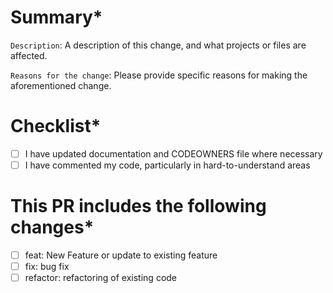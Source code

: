 # Summary\*

`Description`: A description of this change, and what projects or files are affected.

`Reasons for the change`: Please provide specific reasons for making the aforementioned change.

# Checklist\*

- [ ] I have updated documentation and CODEOWNERS file where necessary
- [ ] I have commented my code, particularly in hard-to-understand areas

# This PR includes the following changes\*

- [ ] feat: New Feature or update to existing feature
- [ ] fix: bug fix
- [ ] refactor: refactoring of existing code

